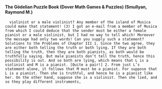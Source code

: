 #### The Gödelian Puzzle Book (Dover Math Games & Puzzles) (Smullyan, Raymond M.)
      violinist or a male violinist? Any member of the island of Musica could make that statement! (3) I got an e-mail from a member of Musica from which I could deduce that the sender must be either a female pianist or a male violinist, but I had no way to tell which! Moreover the message had only two words! Can you supply such a statement? Solutions to the Problems of Chapter III 1. Since the two agree, they are either both telling the truth or both lying. If they are both telling the truth, then they are both pianists, as both would be truthfully saying. But male pianists don’t tell the truth, hence this possibility is out. And so both are lying, which means that L is a violinist and M is a pianist. [Quite a pair!] 2. From just L’s statement alone, it follows that M must be a pianist. For suppose that L is a pianist. Then she is truthful, and hence he is a pianist like her. On the other hand, suppose she is a violinist. Then she lied, and so they play different instruments,
